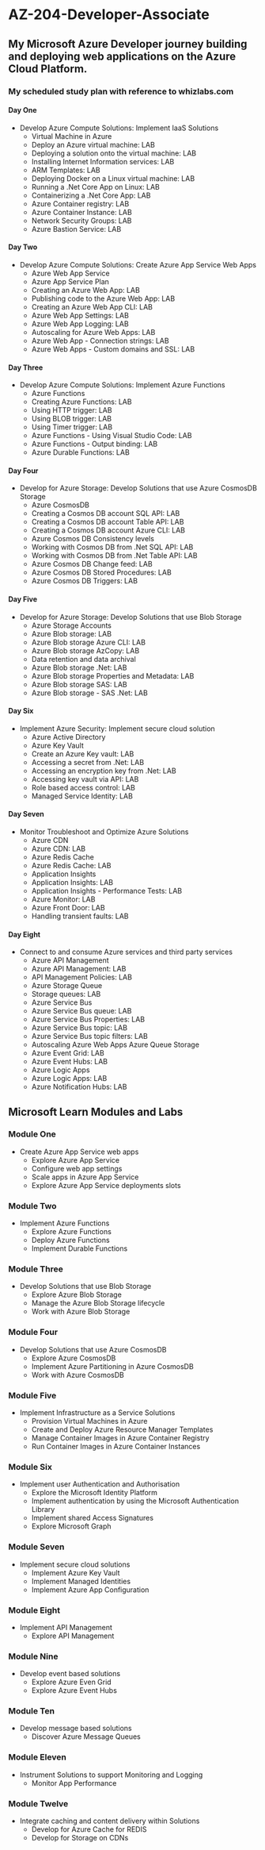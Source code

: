 # AZ-204-Developer-Associate
## My Microsoft Azure Developer journey building and deploying web applications on the Azure Cloud Platform.
### My scheduled study plan with reference to whizlabs.com
#### Day One
- Develop Azure Compute Solutions: Implement IaaS Solutions
  - Virtual Machine in Azure
  - Deploy an Azure virtual machine: LAB
  - Deploying a solution onto the virtual machine: LAB
  - Installing Internet Information services: LAB
  - ARM Templates: LAB
  - Deploying Docker on a Linux virtual machine: LAB
  - Running a .Net Core App on Linux: LAB
  - Containerizing a .Net Core App: LAB
  - Azure Container registry: LAB
  - Azure Container Instance: LAB
  - Network Security Groups: LAB
  - Azure Bastion Service: LAB
#### Day Two
- Develop Azure Compute Solutions: Create Azure App Service Web Apps
  - Azure Web App Service
  - Azure App Service Plan
  - Creating an Azure Web App: LAB
  - Publishing code to the Azure Web App: LAB
  - Creating an Azure Web App CLI: LAB
  - Azure Web App Settings: LAB
  - Azure Web App Logging: LAB
  - Autoscaling for Azure Web Apps: LAB
  - Azure Web App - Connection strings: LAB
  - Azure Web Apps - Custom domains and SSL: LAB
#### Day Three
- Develop Azure Compute Solutions: Implement Azure Functions
  - Azure Functions
  - Creating Azure Functions: LAB
  - Using HTTP trigger: LAB
  - Using BLOB trigger: LAB
  - Using Timer trigger: LAB
  - Azure Functions - Using Visual Studio Code: LAB
  - Azure Functions - Output binding: LAB
  - Azure Durable Functions: LAB 
#### Day Four
- Develop for Azure Storage: Develop Solutions that use Azure CosmosDB Storage
  - Azure CosmosDB
  - Creating a Cosmos DB account SQL API: LAB
  - Creating a Cosmos DB account Table API: LAB
  - Creating a Cosmos DB account Azure CLI: LAB
  - Azure Cosmos DB Consistency levels
  - Working with Cosmos DB from .Net SQL API: LAB
  - Working with Cosmos DB from .Net Table API: LAB
  - Azure Cosmos DB Change feed: LAB
  - Azure Cosmos DB Stored Procedures: LAB
  - Azure Cosmos DB Triggers: LAB
#### Day Five
- Develop for Azure Storage: Develop Solutions that use Blob Storage
  - Azure Storage Accounts
  - Azure Blob storage: LAB
  - Azure Blob storage Azure CLI: LAB
  - Azure Blob storage AzCopy: LAB
  - Data retention and data archival
  - Azure Blob storage .Net: LAB
  - Azure Blob storage Properties and Metadata: LAB
  - Azure Blob storage SAS: LAB
  - Azure Blob storage - SAS .Net: LAB
#### Day Six
- Implement Azure Security: Implement secure cloud solution
  - Azure Active Directory
  - Azure Key Vault
  - Create an Azure Key vault: LAB
  - Accessing a secret from .Net: LAB
  - Accessing an encryption key from .Net: LAB
  - Accessing key vault via API: LAB
  - Role based access control: LAB
  - Managed Service Identity: LAB 
#### Day Seven
- Monitor Troubleshoot and Optimize Azure Solutions
  - Azure CDN
  - Azure CDN: LAB
  - Azure Redis Cache
  - Azure Redis Cache: LAB
  - Application Insights
  - Application Insights: LAB
  - Application Insights - Performance Tests: LAB
  - Azure Monitor: LAB
  - Azure Front Door: LAB
  - Handling transient faults: LAB
#### Day Eight
- Connect to and consume Azure services and third party services
  - Azure API Management
  - Azure API Management: LAB
  - API Management Policies: LAB
  - Azure Storage Queue
  - Storage queues: LAB
  - Azure Service Bus
  - Azure Service Bus queue: LAB
  - Azure Service Bus Properties: LAB
  - Azure Service Bus topic: LAB
  - Azure Service Bus topic filters: LAB
  - Autoscaling Azure Web Apps Azure Queue Storage
  - Azure Event Grid: LAB
  - Azure Event Hubs: LAB
  - Azure Logic Apps
  - Azure Logic Apps: LAB
  - Azure Notification Hubs: LAB

## Microsoft Learn Modules and Labs
### Module One
- Create Azure App Service web apps
  - Explore Azure App Service
  - Configure web app settings
  - Scale apps in Azure App Service
  - Explore Azure App Service deployments slots 
### Module Two
- Implement Azure Functions
  - Explore Azure Functions
  - Deploy Azure Functions
  - Implement Durable Functions 
### Module Three
- Develop Solutions that use Blob Storage
  - Explore Azure Blob Storage
  - Manage the Azure Blob Storage lifecycle
  - Work with Azure Blob Storage
### Module Four
- Develop Solutions that use Azure CosmosDB
  - Explore Azure CosmosDB
  - Implement Azure Partitioning in Azure CosmosDB
  - Work with Azure CosmosDB 
### Module Five
- Implement Infrastructure as a Service Solutions
  - Provision Virtual Machines in Azure
  - Create and Deploy Azure Resource Manager Templates
  - Manage Container Images in Azure Container Registry
  - Run Container Images in Azure Container Instances
### Module Six
- Implement user Authentication and Authorisation
  - Explore the Microsoft Identity Platform
  - Implement authentication by using the Microsoft Authentication Library
  - Implement shared Access Signatures
  - Explore Microsoft Graph
### Module Seven
- Implement secure cloud solutions
  - Implement Azure Key Vault
  - Implement Managed Identities
  - Implement Azure App Configuration 
### Module Eight
- Implement API Management
  - Explore API Management 
### Module Nine
- Develop event based solutions
  - Explore Azure Even Grid
  - Explore Azure Event Hubs 
### Module Ten
- Develop message based solutions
  - Discover Azure Message Queues 
### Module Eleven
- Instrument Solutions to support Monitoring and Logging
  - Monitor App Performance 
### Module Twelve
- Integrate caching and content delivery within Solutions
  - Develop for Azure Cache for REDIS
  - Develop for Storage on CDNs 

